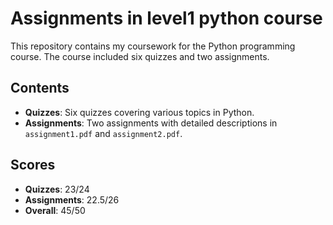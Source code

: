 # Assignments in level1 python course

This repository contains my coursework for the Python programming course. The course included six quizzes and two assignments.

## Contents

- **Quizzes**: Six quizzes covering various topics in Python.
- **Assignments**: Two assignments with detailed descriptions in `assignment1.pdf` and `assignment2.pdf`.

## Scores

- **Quizzes**: 23/24
- **Assignments**: 22.5/26
- **Overall**: 45/50

